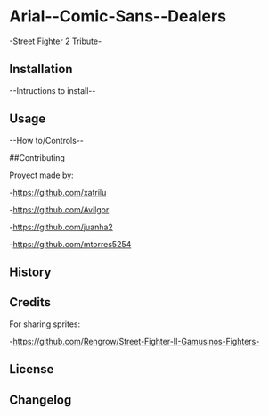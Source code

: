 # Arial--Comic-Sans--Dealers

-Street Fighter 2 Tribute-

## Installation
--Intructions to install--

## Usage
--How to/Controls--

##Contributing

Proyect made by:

-https://github.com/xatrilu

-https://github.com/Avilgor

-https://github.com/juanha2

-https://github.com/mtorres5254


## History


## Credits

For sharing sprites:

-https://github.com/Rengrow/Street-Fighter-II-Gamusinos-Fighters-

## License


## Changelog
